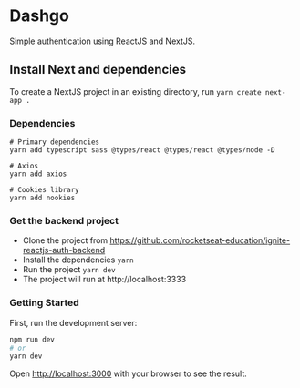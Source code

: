 # Dashgo
Simple authentication using ReactJS and NextJS.

## Install Next and dependencies
To create a NextJS project in an existing directory, run `yarn create next-app .`

### Dependencies
```
# Primary dependencies
yarn add typescript sass @types/react @types/react @types/node -D

# Axios
yarn add axios

# Cookies library
yarn add nookies
```

### Get the backend project
* Clone the project from https://github.com/rocketseat-education/ignite-reactjs-auth-backend
* Install the dependencies `yarn`
* Run the project `yarn dev`
* The project will run at http://localhost:3333

### Getting Started

First, run the development server:

```bash
npm run dev
# or
yarn dev
```

Open [http://localhost:3000](http://localhost:3000) with your browser to see the result.
